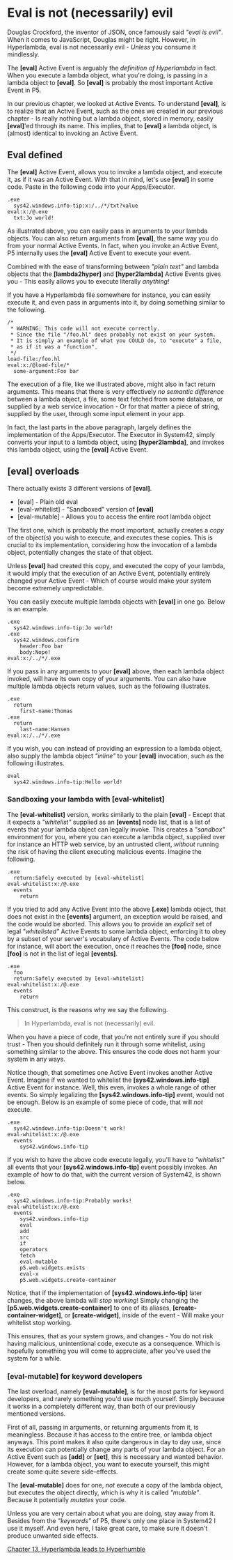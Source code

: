 # Eval is not (necessarily) evil

Douglas Crockford, the inventor of JSON, once famously said *"eval is evil"*. When it comes to JavaScript, Douglas might be right. However, in Hyperlambda, eval is not necessarily evil - *Unless* you consume it mindlessly.

The **[eval]** Active Event is arguably the *definition of Hyperlambda* in fact. When you execute a lambda object, what you're doing, is passing in a lambda object to **[eval]**. So **[eval]** is probably the most important Active Event in P5.

In our previous chapter, we looked at Active Events. To understand **[eval]**, is to realize that an Active Event, such as the ones we created in our previous chapter - Is really nothing but a lambda object, stored in memory, easily **[eval]**'ed through its name. This implies, that to **[eval]** a lambda object, is (almost) identical to invoking an Active Event.

## Eval defined

The **[eval]** Active Event, allows you to invoke a lambda object, and execute it, as if it was an Active Event. With that in mind, let's use **[eval]** in some code. Paste in the following code into your Apps/Executor.

```
.exe
  sys42.windows.info-tip:x:/../*/txt?value
eval:x:/@.exe
  txt:Jo world!
```

As illustrated above, you can easily pass in arguments to your lambda objects. You can also return arguments from **[eval]**, the same way you do from your normal Active Events. In fact, when you invoke an Active Event, P5 internally uses the **[eval]** Active Event to execute your event.

Combined with the ease of transforming between *"plain text"* and lambda objects that the **[lambda2hyper]** and **[hyper2lambda]** Active Events gives you - This easily allows you to execute literally *anything!*

If you have a Hyperlambda file somewhere for instance, you can easily execute it, and even pass in arguments into it, by doing something similar to the following.

```
/*
 * WARNING; This code will not execute correctly.
 * Since the file "/foo.hl" does probably not exist on your system.
 * It is simply an example of what you COULD do, to "execute" a file, 
 * as if it was a "function".
 */
load-file:/foo.hl
eval:x:/@load-file/*
  some-argument:Foo bar
```

The execution of a file, like we illustrated above, might also in fact return arguments. This means that there is very effectively *no semantic difference* between a lambda object, a file, some text fetched from some database, or supplied by a web service invocation - Or for that matter a piece of string, supplied by the user, through some input element in your app.

In fact, the last parts in the above paragraph, largely defines the implementation of the Apps/Executor. The Executor in System42, simply converts your input to a lambda object, using **[hyper2lambda]**, and invokes this lambda object, using the **[eval]** Active Event.

## [eval] overloads

There actually exists 3 different versions of **[eval]**.

* [eval] - Plain old eval
* [eval-whitelist] - "Sandboxed" version of **[eval]**
* [eval-mutable] - Allows you to access the entire root lambda object

The first one, which is probably the most important, actually creates a *copy* of the object(s) you wish to execute, and executes these copies. This is crucial to its implementation, considering how the invocation of a lambda object, potentially changes the state of that object.

Unless **[eval]** had created this copy, and executed the copy of your lambda, it would imply that the execution of an Active Event, potentially entirely changed your Active Event - Which of course would make your system become extremely unpredictable.

You can easily execute multiple lambda objects with **[eval]** in one go. Below is an example.

```
.exe
  sys42.windows.info-tip:Jo world!
.exe
  sys42.windows.confirm
    header:Foo bar
    body:Nope!
eval:x:/../*/.exe
```

If you pass in any arguments to your **[eval]** above, then each lambda object invoked, will have its own copy of your arguments. You can also have multiple lambda objects return values, such as the following illustrates.

```
.exe
  return
    first-name:Thomas
.exe
  return
    last-name:Hansen
eval:x:/../*/.exe
```

If you wish, you can instead of providing an expression to a lambda object, also supply the lambda object *"inline"* to your **[eval]** invocation, such as the following illustrates.

```
eval
  sys42.windows.info-tip:Hello world!
```

### Sandboxing your lambda with [eval-whitelist]

The **[eval-whitelist]** version, works similarly to the plain **[eval]** - Except that it expects a *"whitelist"* supplied as an **[events]** node list, that is a list of events that your lambda object can legally invoke. This creates a *"sandbox"* environment for you, where you can execute a lambda object, supplied over for instance an HTTP web service, by an untrusted client, _without_ running the risk of having the client executing malicious events. Imagine the following.

```
.exe
  return:Safely executed by [eval-whitelist]
eval-whitelist:x:/@.exe
  events
    return
```

If you tried to add any Active Event into the above **[.exe]** lambda object, that does not exist in the **[events]** argument, an exception would be raised, and the code would be aborted. This allows you to provide an *explicit* set of legal *"whitelisted"* Active Events to some lambda object, enforcing it to obey by a subset of your server's vocabulary of Active Events. The code below for instance, will abort the execution, once it reaches the **[foo]** node, since **[foo]** is not in the list of legal **[events]**.

```
.exe
  foo
  return:Safely executed by [eval-whitelist]
eval-whitelist:x:/@.exe
  events
    return
```

This construct, is the reasons why we say the following.

> In Hyperlambda, eval is not (necessarily) evil.

When you have a piece of code, that you're not entirely sure if you should trust - Then you should definitely run it through some whitelist, using something similar to the above. This ensures the code does not harm your system in any ways.

Notice though, that sometimes one Active Event invokes another Active Event. Imagine if we wanted to whitelist the **[sys42.windows.info-tip]** Active Event for instance. Well, this even, invokes a whole range of other events. So simply legalizing the **[sys42.windows.info-tip]** event, would not be enough. Below is an example of some piece of code, that will *not* execute.

```
.exe
  sys42.windows.info-tip:Doesn't work!
eval-whitelist:x:/@.exe
  events
    sys42.windows.info-tip
```

If you wish to have the above code execute legally, you'll have to *"whitelist"* all events that your **[sys42.windows.info-tip]** event possibly invokes. An example of how to do that, with the current version of System42, is shown below.

```
.exe
  sys42.windows.info-tip:Probably works!
eval-whitelist:x:/@.exe
  events
    sys42.windows.info-tip
    eval
    add
    src
    if
    operators
    fetch
    eval-mutable
    p5.web.widgets.exists
    eval-x
    p5.web.widgets.create-container
```

Notice, that if the implementation of **[sys42.windows.info-tip]** later changes, the above lambda will *stop working*! Simply changing the **[p5.web.widgets.create-container]** to one of its aliases, **[create-container-widget]**, or **[create-widget]**, inside of the event - Will make your whitelist stop working.

This ensures, that as your system grows, and changes - You do not risk having malicious, unintentional code, execute as a consequence. Which is hopefully something you will come to appreciate, after you've used the system for a while.

### [eval-mutable] for keyword developers

The last overload, namely **[eval-mutable]**, is for the most parts for keyword developers, and rarely something you'd use much yourself. Simply because it works in a completely different way, than both of our previously mentioned versions.

First of all, passing in arguments, or returning arguments from it, is meaningless. Because it has access to the entire tree, or lambda object anyways. This point makes it also quite dangerous in day to day use, since its execution can potentially change any parts of your lambda object. For an Active Event such as **[add]** or **[set]**, this is necessary and wanted behavior. However, for a lambda object, you want to execute yourself, this might create some quite severe side-effects.

The **[eval-mutable]** does for one, *not* execute a copy of the lambda object, but executes the object directly, which is why it is called *"mutable"*. Because it potentially *mutates* your code.

Unless you are very certain about what you are doing, stay away from it. Besides from the *"keywords"* of P5, there's only one place in System42 I use it myself. And even here, I take great care, to make sure it doesn't produce unwanted side effects.

[Chapter 13, Hyperlambda leads to Hyperhumble](chapter-13.md)
